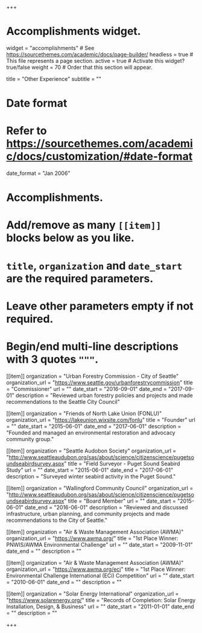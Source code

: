 +++
# Accomplishments widget.
widget = "accomplishments"  # See https://sourcethemes.com/academic/docs/page-builder/
headless = true  # This file represents a page section.
active = true  # Activate this widget? true/false
weight = 70  # Order that this section will appear.

title = "Other Experience"
subtitle = ""

# Date format
#   Refer to https://sourcethemes.com/academic/docs/customization/#date-format
date_format = "Jan 2006"

# Accomplishments.
#   Add/remove as many `[[item]]` blocks below as you like.
#   `title`, `organization` and `date_start` are the required parameters.
#   Leave other parameters empty if not required.
#   Begin/end multi-line descriptions with 3 quotes `"""`.

[[item]]
  organization = "Urban Forestry Commission - City of Seattle"
  organization_url = "https://www.seattle.gov/urbanforestrycommission"
  title = "Commissioner"
  url = ""
  date_start = "2016-09-01"
  date_end = "2017-09-01" 
  description = "Reviewed urban forestry policies and projects and made recommendations to the Seattle City Council"
  
[[item]]
  organization = "Friends of North Lake Union (FONLU)"
  organization_url = "https://lakeunion.wixsite.com/fonlu"
  title = "Founder"
  url = ""
  date_start = "2015-06-01"
  date_end = "2017-06-01"
  description = "Founded and managed an environmental restoration and advocacy community group."
  
[[item]]
  organization = "Seattle Audobon Society"
  organization_url = "http://www.seattleaudubon.org/sas/about/science/citizenscience/pugetsoundseabirdsurvey.aspx"
  title = "Field Surveyor - Puget Sound Seabird Study"
  url = ""
  date_start = "2015-06-01"
  date_end = "2017-06-01"
  description = "Surveyed winter seabird activity in the Puget Sound."
  
[[item]]
  organization = "Wallingford Community Council"
  organization_url = "http://www.seattleaudubon.org/sas/about/science/citizenscience/pugetsoundseabirdsurvey.aspx"
  title = "Board Member"
  url = ""
  date_start = "2015-06-01"
  date_end = "2016-06-01"
  description = "Reviewed and discussed infrastructure, urban planning, and community projects and made recommendations to the City of Seattle."

[[item]]
  organization = "Air & Waste Management Association (AWMA)"
  organization_url = "https://www.awma.org/"
  title = "1st Place Winner: PNWIS/AWMA Environmental Challenge"
  url = ""
  date_start = "2009-11-01"
  date_end = ""
  description = ""
  
[[item]]
  organization = "Air & Waste Management Association (AWMA)"
  organization_url = "https://www.awma.org/eci"
  title = "1st Place Winner: Environmental Challenge International (ECi) Competition"
  url = ""
  date_start = "2010-06-01"
  date_end = ""
  description = ""
  
[[item]]
  organization = "Solar Energy International"
  organization_url = "https://www.solarenergy.org/"
  title = "Records of Completion: Solar Energy Installation, Design, & Business"
  url = ""
  date_start = "2011-01-01"
  date_end = ""
  description = ""

+++
